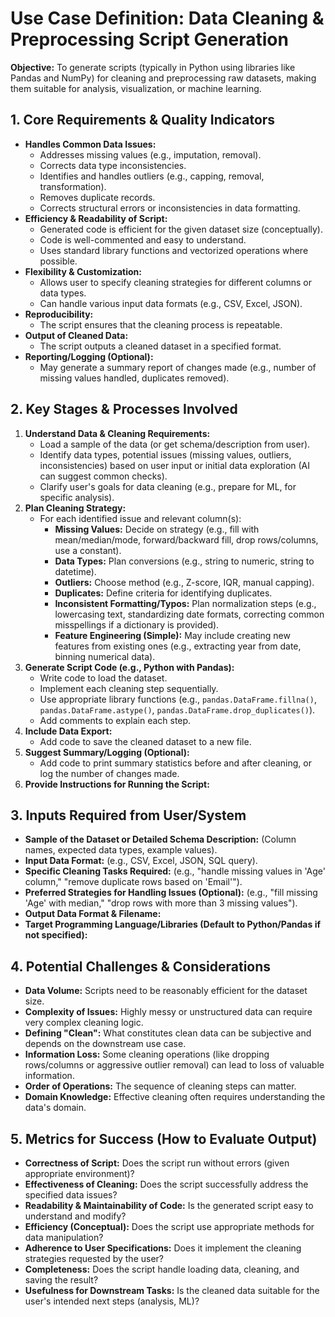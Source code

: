 # Use Case Definition: Data Cleaning & Preprocessing Script Generation

**Objective:** To generate scripts (typically in Python using libraries like Pandas and NumPy) for cleaning and preprocessing raw datasets, making them suitable for analysis, visualization, or machine learning.

## 1. Core Requirements & Quality Indicators

*   **Handles Common Data Issues:**
    *   Addresses missing values (e.g., imputation, removal).
    *   Corrects data type inconsistencies.
    *   Identifies and handles outliers (e.g., capping, removal, transformation).
    *   Removes duplicate records.
    *   Corrects structural errors or inconsistencies in data formatting.
*   **Efficiency & Readability of Script:**
    *   Generated code is efficient for the given dataset size (conceptually).
    *   Code is well-commented and easy to understand.
    *   Uses standard library functions and vectorized operations where possible.
*   **Flexibility & Customization:**
    *   Allows user to specify cleaning strategies for different columns or data types.
    *   Can handle various input data formats (e.g., CSV, Excel, JSON).
*   **Reproducibility:**
    *   The script ensures that the cleaning process is repeatable.
*   **Output of Cleaned Data:**
    *   The script outputs a cleaned dataset in a specified format.
*   **Reporting/Logging (Optional):**
    *   May generate a summary report of changes made (e.g., number of missing values handled, duplicates removed).

## 2. Key Stages & Processes Involved

1.  **Understand Data & Cleaning Requirements:**
    *   Load a sample of the data (or get schema/description from user).
    *   Identify data types, potential issues (missing values, outliers, inconsistencies) based on user input or initial data exploration (AI can suggest common checks).
    *   Clarify user's goals for data cleaning (e.g., prepare for ML, for specific analysis).
2.  **Plan Cleaning Strategy:**
    *   For each identified issue and relevant column(s):
        *   **Missing Values:** Decide on strategy (e.g., fill with mean/median/mode, forward/backward fill, drop rows/columns, use a constant).
        *   **Data Types:** Plan conversions (e.g., string to numeric, string to datetime).
        *   **Outliers:** Choose method (e.g., Z-score, IQR, manual capping).
        *   **Duplicates:** Define criteria for identifying duplicates.
        *   **Inconsistent Formatting/Typos:** Plan normalization steps (e.g., lowercasing text, standardizing date formats, correcting common misspellings if a dictionary is provided).
        *   **Feature Engineering (Simple):** May include creating new features from existing ones (e.g., extracting year from date, binning numerical data).
3.  **Generate Script Code (e.g., Python with Pandas):**
    *   Write code to load the dataset.
    *   Implement each cleaning step sequentially.
    *   Use appropriate library functions (e.g., `pandas.DataFrame.fillna()`, `pandas.DataFrame.astype()`, `pandas.DataFrame.drop_duplicates()`).
    *   Add comments to explain each step.
4.  **Include Data Export:**
    *   Add code to save the cleaned dataset to a new file.
5.  **Suggest Summary/Logging (Optional):**
    *   Add code to print summary statistics before and after cleaning, or log the number of changes made.
6.  **Provide Instructions for Running the Script:**

## 3. Inputs Required from User/System

*   **Sample of the Dataset or Detailed Schema Description:** (Column names, expected data types, example values).
*   **Input Data Format:** (e.g., CSV, Excel, JSON, SQL query).
*   **Specific Cleaning Tasks Required:** (e.g., "handle missing values in 'Age' column," "remove duplicate rows based on 'Email'").
*   **Preferred Strategies for Handling Issues (Optional):** (e.g., "fill missing 'Age' with median," "drop rows with more than 3 missing values").
*   **Output Data Format & Filename:**
*   **Target Programming Language/Libraries (Default to Python/Pandas if not specified):**

## 4. Potential Challenges & Considerations

*   **Data Volume:** Scripts need to be reasonably efficient for the dataset size.
*   **Complexity of Issues:** Highly messy or unstructured data can require very complex cleaning logic.
*   **Defining "Clean":** What constitutes clean data can be subjective and depends on the downstream use case.
*   **Information Loss:** Some cleaning operations (like dropping rows/columns or aggressive outlier removal) can lead to loss of valuable information.
*   **Order of Operations:** The sequence of cleaning steps can matter.
*   **Domain Knowledge:** Effective cleaning often requires understanding the data's domain.

## 5. Metrics for Success (How to Evaluate Output)

*   **Correctness of Script:** Does the script run without errors (given appropriate environment)?
*   **Effectiveness of Cleaning:** Does the script successfully address the specified data issues?
*   **Readability & Maintainability of Code:** Is the generated script easy to understand and modify?
*   **Efficiency (Conceptual):** Does the script use appropriate methods for data manipulation?
*   **Adherence to User Specifications:** Does it implement the cleaning strategies requested by the user?
*   **Completeness:** Does the script handle loading data, cleaning, and saving the result?
*   **Usefulness for Downstream Tasks:** Is the cleaned data suitable for the user's intended next steps (analysis, ML)?
